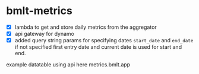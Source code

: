 # bmlt-metrics

- [x] lambda to get and store daily metrics from the aggregator
- [X] api gateway for dynamo
- [X] added query string params for specifying dates `start_date` and `end_date` if not specified first entry date and current date is used for start and end.

example datatable using api here metrics.bmlt.app
